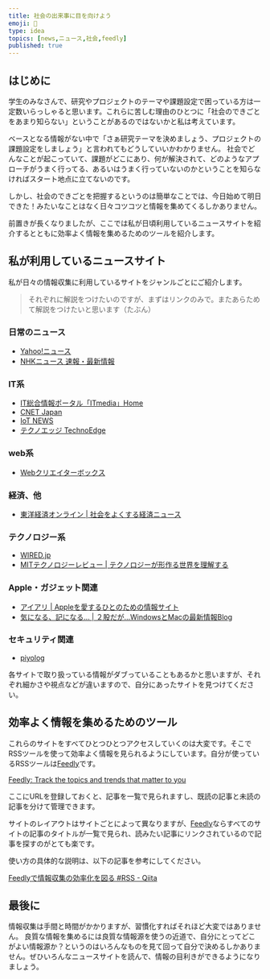 ```yaml
---
title: 社会の出来事に目を向けよう
emoji: 📰
type: idea
topics: [news,ニュース,社会,feedly]
published: true
---
```

## はじめに
学生のみなさんで、研究やプロジェクトのテーマや課題設定で困っている方は一定数いらっしゃると思います。これらに苦しむ理由のひとつに「社会のできごとをあまり知らない」ということがあるのではないかと私は考えています。

ベースとなる情報がない中で「さぁ研究テーマを決めましょう、プロジェクトの課題設定をしましょう」と言われてもどうしていいかわかりません。
社会でどんなことが起こっていて、課題がどこにあり、何が解決されて、どのようなアプローチがうまく行ってる、あるいはうまく行っていないのかということを知らなければスタート地点に立てないのです。

しかし、社会のできごとを把握するというのは簡単なことでは、今日始めて明日できた！みたいなことはなく日々コツコツと情報を集めてくるしかありません。

前置きが長くなりましたが、ここでは私が日頃利用しているニュースサイトを紹介するとともに効率よく情報を集めるためのツールを紹介します。

## 私が利用しているニュースサイト
私が日々の情報収集に利用しているサイトをジャンルごとにご紹介します。

> それぞれに解説をつけたいのですが、まずはリンクのみで。またあらためて解説をつけたいと思います（たぶん）

### 日常のニュース
- [Yahoo!ニュース](https://news.yahoo.co.jp/)
- [NHKニュース 速報・最新情報](https://www3.nhk.or.jp/news/)

### IT系
- [IT総合情報ポータル「ITmedia」Home](https://www.itmedia.co.jp/)
- [CNET Japan](https://japan.cnet.com/)
- [IoT NEWS](https://iotnews.jp/)
- [テクノエッジ TechnoEdge](https://www.techno-edge.net/)

### web系
- [Webクリエイターボックス](https://www.webcreatorbox.com/)

### 経済、他
- [東洋経済オンライン | 社会をよくする経済ニュース](https://toyokeizai.net/)

### テクノロジー系
- [WIRED.jp](https://wired.jp/)
- [MITテクノロジーレビュー | テクノロジーが形作る世界を理解する](https://www.technologyreview.jp/)

### Apple・ガジェット関連
- [アイアリ | Appleを愛するひとのための情報サイト](https://arigato-ipod.com/)
- [気になる、記になる… | ２股だが…WindowsとMacの最新情報Blog](https://taisy0.com/)

### セキュリティ関連
- [piyolog](https://piyolog.hatenadiary.jp/)

各サイトで取り扱っている情報がダブっていることもあるかと思いますが、それぞれ細かさや視点などが違いますので、自分にあったサイトを見つけてください。

## 効率よく情報を集めるためのツール
これらのサイトをすべてひとつひとつアクセスしていくのは大変です。そこでRSSツールを使って効率よく情報を見られるようにしています。自分が使っているRSSツールは[Feedly](https://feedly.com/)です。

[Feedly: Track the topics and trends that matter to you](https://feedly.com/)

ここにURLを登録しておくと、記事を一覧で見られますし、既読の記事と未読の記事を分けて管理できます。

サイトのレイアウトはサイトごとによって異なりますが、[Feedly](https://feedly.com/)ならすべてのサイトの記事のタイトルが一覧で見られ、読みたい記事にリンクされているので記事を探すのがとても楽です。

使い方の具体的な説明は、以下の記事を参考にしてください。

[Feedlyで情報収集の効率化を図る #RSS - Qiita](https://qiita.com/MA152403/items/9cc78683930c44e80caa)

## 最後に
情報収集は手間と時間がかかりますが、習慣化すればそれほど大変ではありません。
良質な情報を集めるには良質な情報源を使うの近道で、自分にとってどこがよい情報源か？というのはいろんなものを見て回って自分で決めるしかありません。ぜひいろんなニュースサイトを読んで、情報の目利きができるようになりましょう。